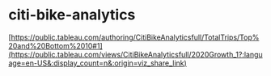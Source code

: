 # citi-bike-analytics

[https://public.tableau.com/authoring/CitiBikeAnalyticsfull/TotalTrips/Top%20and%20Bottom%2010#1](https://public.tableau.com/views/CitiBikeAnalyticsfull/2020Growth_1?:language=en-US&:display_count=n&:origin=viz_share_link)
